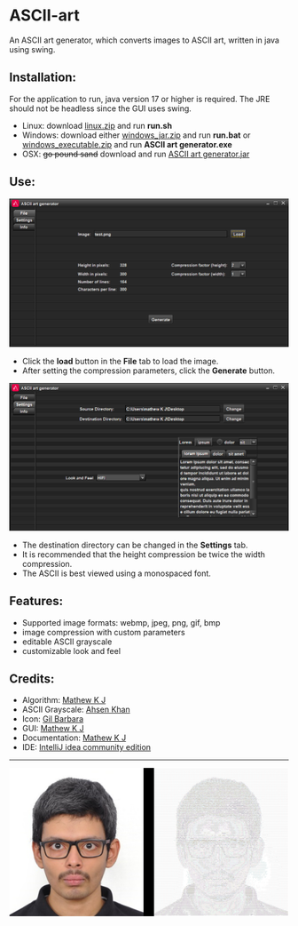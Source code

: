 # ASCII-art
An ASCII art generator, which converts images to ASCII art, written in java using swing.

## Installation:
For the application to run, java version 17 or higher is required. The JRE should not be headless since the GUI uses swing.

- Linux: download [linux.zip]() and run __run.sh__
- Windows: download either [windows_jar.zip]() and run __run.bat__ or [windows_executable.zip]()  and run __ASCII art generator.exe__
- OSX: ~~go pound sand~~ download and run [ASCII art generator.jar](https://rebrand.ly/r1ckr0l13r)

## Use:

![alt text](doc/file.png)

- Click the __load__ button in the __File__ tab to load the image.
- After setting the compression parameters, click the __Generate__ button.

![alt text](doc/settings.png)

- The destination directory can be changed in the __Settings__ tab.
- It is recommended that the height compression be twice the width compression.
- The ASCII is best viewed using a monospaced font.

## Features:

- Supported image formats: webmp, jpeg, png, gif, bmp
- image compression with custom parameters
- editable ASCII grayscale
- customizable look and feel

## Credits:

- Algorithm: [Mathew K J](https://github.com/MathewKJ2048)
- ASCII Grayscale: [Ahsen Khan](https://stackoverflow.com/users/15293262/ahsen-khan)
- Icon: [Gil Barbara](https://github.com/gilbarbara)
- GUI: [Mathew K J](https://github.com/MathewKJ2048)
- Documentation: [Mathew K J](https://github.com/MathewKJ2048)
- IDE: [IntelliJ idea community edition](https://www.jetbrains.com/idea/download/#section=windows)

---

![alt text](doc/comparison.png)
